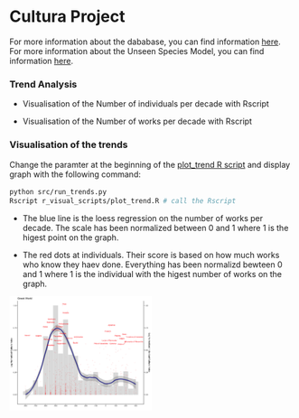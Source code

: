 # Cultura Project

For more information about the dababase, you can find information [here](docs/database_description.md).
For more information about the Unseen Species Model, you can find information [here](docs/unseen_model.md).

### Trend Analysis

- Visualisation of the Number of individuals per decade with Rscript

- Visualisation of the Number of works per decade with Rscript

### Visualisation of the trends

Change the paramter at the beginning of the [plot_trend R script](r_visual_scripts/plot_trend.R) and display graph with the following command:

```bash
python src/run_trends.py
Rscript r_visual_scripts/plot_trend.R # call the Rscript

```

- The blue line is the loess regression on the number of works per decade. The scale has been normalized between 0 and 1 where 1 is the higest point on the graph.

- The red dots at individuals. Their score is based on how much works who know they haev done. Everything has been normalizd bewteen 0 and 1 where 1 is the individual with the higest number of works on the graph.

<img src="images/test.png" width="50%" height="50%" align="center" />
